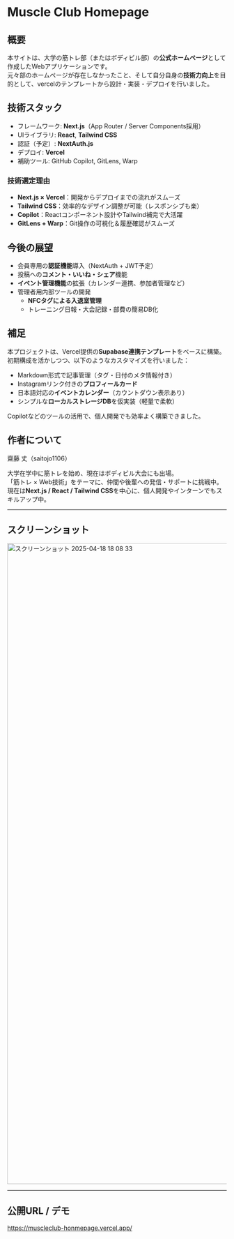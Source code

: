 # Muscle Club Homepage 

##  概要
本サイトは、大学の筋トレ部（またはボディビル部）の**公式ホームページ**として作成したWebアプリケーションです。  
元々部のホームページが存在しなかったこと、そして自分自身の**技術力向上**を目的として、vercelのテンプレートから設計・実装・デプロイを行いました。

## 技術スタック
- フレームワーク: **Next.js**（App Router / Server Components採用）
- UIライブラリ: **React**, **Tailwind CSS**
- 認証（予定）: **NextAuth.js**
- デプロイ: **Vercel**
- 補助ツール: GitHub Copilot, GitLens, Warp

### 技術選定理由
- **Next.js × Vercel**：開発からデプロイまでの流れがスムーズ
- **Tailwind CSS**：効率的なデザイン調整が可能（レスポンシブも楽）
- **Copilot**：Reactコンポーネント設計やTailwind補完で大活躍
- **GitLens + Warp**：Git操作の可視化＆履歴確認がスムーズ

## 今後の展望
- 会員専用の**認証機能**導入（NextAuth + JWT予定）
- 投稿への**コメント・いいね・シェア**機能
- **イベント管理機能**の拡張（カレンダー連携、参加者管理など）
- 管理者用内部ツールの開発
  - **NFCタグによる入退室管理**
  - トレーニング日報・大会記録・部費の簡易DB化

## 補足

本プロジェクトは、Vercel提供の**Supabase連携テンプレート**をベースに構築。  
初期構成を活かしつつ、以下のようなカスタマイズを行いました：

- Markdown形式で記事管理（タグ・日付のメタ情報付き）
- Instagramリンク付きの**プロフィールカード**
- 日本語対応の**イベントカレンダー**（カウントダウン表示あり）
- シンプルな**ローカルストレージDB**を仮実装（軽量で柔軟）

Copilotなどのツールの活用で、個人開発でも効率よく構築できました。
    
## 作者について

齋藤 丈（saitojo1106）

大学在学中に筋トレを始め、現在はボディビル大会にも出場。  
「筋トレ × Web技術」をテーマに、仲間や後輩への発信・サポートに挑戦中。  
現在は**Next.js / React / Tailwind CSS**を中心に、個人開発やインターンでもスキルアップ中。

---

## スクリーンショット

<img width="1470" alt="スクリーンショット 2025-04-18 18 08 33" src="https://github.com/user-attachments/assets/b637c3d3-dd15-4b62-bbb2-7817add30dfe" />

---

##  公開URL / デモ
https://muscleclub-honmepage.vercel.app/     
